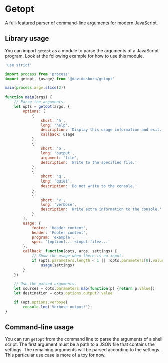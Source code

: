 # Getopt

A full-featured parser of command-line arguments for modern JavaScript.

## Library usage

You can import ``getopt`` as a module to parse the arguments of a JavaScript program.
Look at the following example for how to use this module.

```javascript
'use strict'

import process from 'process'
import getopt, {usage} from '@davidosborn/getopt'

main(process.argv.slice(2))

function main(args) {
	// Parse the arguments.
	let opts = getopt(args, {
		options: [
			{
				short: 'h',
				long: 'help',
				description: 'Display this usage information and exit.',
				callback: usage
			},
			{
				short: 'o',
				long: 'output',
				argument: 'file',
				description: 'Write to the specified file.'
			},
			{
				short: 'q',
				long: 'quiet',
				description: 'Do not write to the console.'
			},
			{
				short: 'v',
				long: 'verbose',
				description: 'Write extra information to the console.'
			}
		],
		usage: {
			footer: 'Header content',
			header: 'Footer content',
			program: 'example',
			spec: '[option]... <input-file>...'
		},
		callback: function(opts, args, settings) {
			// Show the usage when there is no input.
			if (opts.parameters.length < 1 || !opts.parameters[0].value)
				usage(settings)
		}
	})

	// Use the parsed arguments.
	let sources = opts.parameters.map(function(p) {return p.value})
	let destination = opts.options.output?.value

	if (opt.options.verbose)
		console.log('Verbose output!');
}
```

## Command-line usage

You can run ``getopt`` from the command line to parse the arguments of a shell script.
The first argument must be a path to a JSON file that contains the settings.
The remaining arguments will be parsed according to the settings.
This particular use case is more of a toy for now.
